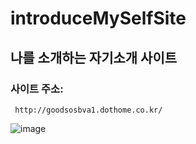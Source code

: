 # introduceMySelfSite
  ## 나를 소개하는 자기소개 사이트
  ### 사이트 주소:
     http://goodsosbva1.dothome.co.kr/


![image](https://github.com/user-attachments/assets/1814033d-90a1-4677-8ae9-1184a41e8087)
